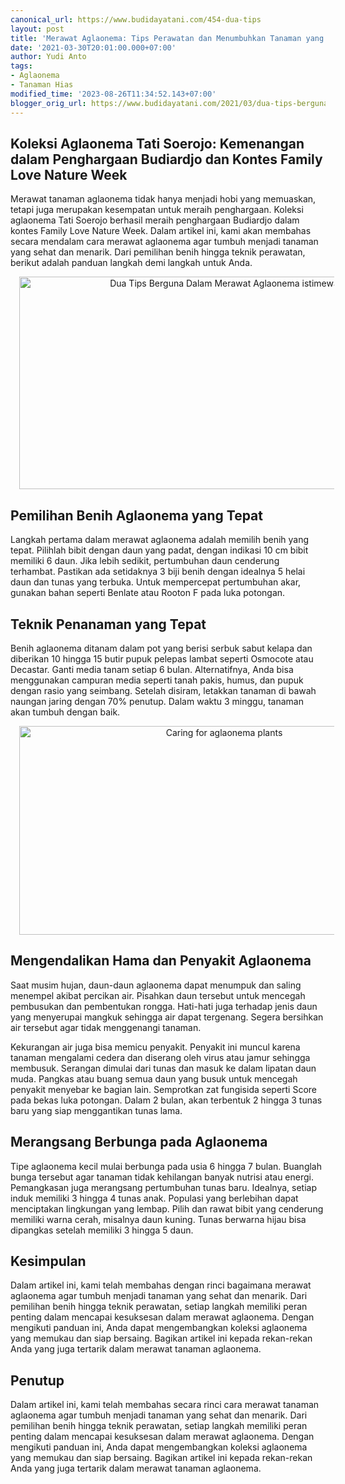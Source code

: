 ```yaml
---
canonical_url: https://www.budidayatani.com/454-dua-tips
layout: post
title: 'Merawat Aglaonema: Tips Perawatan dan Menumbuhkan Tanaman yang Sehat'
date: '2021-03-30T20:01:00.000+07:00'
author: Yudi Anto
tags:
- Aglaonema
- Tanaman Hias
modified_time: '2023-08-26T11:34:52.143+07:00'
blogger_orig_url: https://www.budidayatani.com/2021/03/dua-tips-berguna-dalam-merawat.html
---
```


<h2>Koleksi Aglaonema Tati Soerojo: Kemenangan dalam Penghargaan Budiardjo dan Kontes Family Love Nature Week</h2><p>Merawat tanaman aglaonema tidak hanya menjadi hobi yang memuaskan, tetapi juga merupakan kesempatan untuk meraih penghargaan. Koleksi aglaonema Tati Soerojo berhasil meraih penghargaan Budiardjo dalam kontes Family Love Nature Week. Dalam artikel ini, kami akan membahas secara mendalam cara merawat aglaonema agar tumbuh menjadi tanaman yang sehat dan menarik. Dari pemilihan benih hingga teknik perawatan, berikut adalah panduan langkah demi langkah untuk Anda.</p><div class="separator" style="clear: both; text-align: center;"><a href="https://blogger.googleusercontent.com/img/b/R29vZ2xl/AVvXsEh7BQ-P9Y09InWG-a_wsj9QhyB6HfC-5ueYTt7U3mA9phhG0hs1YPfm71t88i8-SaBHl4R3fap4z4C0wKyH52izqkS2yMdiuKGa4CspQAaE6nksNw6zCk0NBsaSpjxBvM-dLcykxE1F39zmlzJfUP_9vVX2tEI0WQOgm5FlXcryI-7SFzofaayNagt_1vYv/s2265/bunga.jpg" imageanchor="1" style="margin-left: 1em; margin-right: 1em;"><img alt="Dua Tips Berguna Dalam Merawat Aglaonema istimewa" border="0" data-original-height="1200" data-original-width="2265" height="340" src="https://blogger.googleusercontent.com/img/b/R29vZ2xl/AVvXsEh7BQ-P9Y09InWG-a_wsj9QhyB6HfC-5ueYTt7U3mA9phhG0hs1YPfm71t88i8-SaBHl4R3fap4z4C0wKyH52izqkS2yMdiuKGa4CspQAaE6nksNw6zCk0NBsaSpjxBvM-dLcykxE1F39zmlzJfUP_9vVX2tEI0WQOgm5FlXcryI-7SFzofaayNagt_1vYv/w640-h340/bunga.jpg" width="640" /></a></div><h2>Pemilihan Benih Aglaonema yang Tepat</h2><p>Langkah pertama dalam merawat aglaonema adalah memilih benih yang tepat. Pilihlah bibit dengan daun yang padat, dengan indikasi 10 cm bibit memiliki 6 daun. Jika lebih sedikit, pertumbuhan daun cenderung terhambat. Pastikan ada setidaknya 3 biji benih dengan idealnya 5 helai daun dan tunas yang terbuka. Untuk mempercepat pertumbuhan akar, gunakan bahan seperti Benlate atau Rooton F pada luka potongan.</p><h2>Teknik Penanaman yang Tepat</h2><p>Benih aglaonema ditanam dalam pot yang berisi serbuk sabut kelapa dan diberikan 10 hingga 15 butir pupuk pelepas lambat seperti Osmocote atau Decastar. Ganti media tanam setiap 6 bulan. Alternatifnya, Anda bisa menggunakan campuran media seperti tanah pakis, humus, dan pupuk dengan rasio yang seimbang. Setelah disiram, letakkan tanaman di bawah naungan jaring dengan 70% penutup. Dalam waktu 3 minggu, tanaman akan tumbuh dengan baik.</p><div class="separator" style="clear: both; text-align: center;"><a href="https://blogger.googleusercontent.com/img/b/R29vZ2xl/AVvXsEhX8pLMuBV5-RWQzJ7PQNP8laiUd2TmCQ8tCP8pX7QK5RjpdXLG7pj86HXIaKK3AP5Sy9ktc6YsW7tqbf5JZX4odUiyjBk3l6wxTDYwLXFpMguB4s9GGEUsvK3bBtyB_ycQPfPW65SthiTJhfLTvaQ70AQzrmYstpT5klGgaOKt7jEQqLKYogUFd5BegdIM/s2298/bunga1.jpg" imageanchor="1" style="margin-left: 1em; margin-right: 1em;"><img alt="Caring for aglaonema plants" border="0" data-original-height="1200" data-original-width="2298" height="334" src="https://blogger.googleusercontent.com/img/b/R29vZ2xl/AVvXsEhX8pLMuBV5-RWQzJ7PQNP8laiUd2TmCQ8tCP8pX7QK5RjpdXLG7pj86HXIaKK3AP5Sy9ktc6YsW7tqbf5JZX4odUiyjBk3l6wxTDYwLXFpMguB4s9GGEUsvK3bBtyB_ycQPfPW65SthiTJhfLTvaQ70AQzrmYstpT5klGgaOKt7jEQqLKYogUFd5BegdIM/w640-h334/bunga1.jpg" width="640" /></a></div><h2>Mengendalikan Hama dan Penyakit Aglaonema</h2><p>Saat musim hujan, daun-daun aglaonema dapat menumpuk dan saling menempel akibat percikan air. Pisahkan daun tersebut untuk mencegah pembusukan dan pembentukan rongga. Hati-hati juga terhadap jenis daun yang menyerupai mangkuk sehingga air dapat tergenang. Segera bersihkan air tersebut agar tidak menggenangi tanaman.</p><p>Kekurangan air juga bisa memicu penyakit. Penyakit ini muncul karena tanaman mengalami cedera dan diserang oleh virus atau jamur sehingga membusuk. Serangan dimulai dari tunas dan masuk ke dalam lipatan daun muda. Pangkas atau buang semua daun yang busuk untuk mencegah penyakit menyebar ke bagian lain. Semprotkan zat fungisida seperti Score pada bekas luka potongan. Dalam 2 bulan, akan terbentuk 2 hingga 3 tunas baru yang siap menggantikan tunas lama.</p><h2>Merangsang Berbunga pada Aglaonema</h2><p>Tipe aglaonema kecil mulai berbunga pada usia 6 hingga 7 bulan. Buanglah bunga tersebut agar tanaman tidak kehilangan banyak nutrisi atau energi. Pemangkasan juga merangsang pertumbuhan tunas baru. Idealnya, setiap induk memiliki 3 hingga 4 tunas anak. Populasi yang berlebihan dapat menciptakan lingkungan yang lembap. Pilih dan rawat bibit yang cenderung memiliki warna cerah, misalnya daun kuning. Tunas berwarna hijau bisa dipangkas setelah memiliki 3 hingga 5 daun.</p><h2>Kesimpulan</h2><p>Dalam artikel ini, kami telah membahas dengan rinci bagaimana merawat aglaonema agar tumbuh menjadi tanaman yang sehat dan menarik. Dari pemilihan benih hingga teknik perawatan, setiap langkah memiliki peran penting dalam mencapai kesuksesan dalam merawat aglaonema. Dengan mengikuti panduan ini, Anda dapat mengembangkan koleksi aglaonema yang memukau dan siap bersaing. Bagikan artikel ini kepada rekan-rekan Anda yang juga tertarik dalam merawat tanaman aglaonema.</p><h2>Penutup</h2><p>Dalam artikel ini, kami telah membahas secara rinci cara merawat tanaman aglaonema agar tumbuh menjadi tanaman yang sehat dan menarik. Dari pemilihan benih hingga teknik perawatan, setiap langkah memiliki peran penting dalam mencapai kesuksesan dalam merawat aglaonema. Dengan mengikuti panduan ini, Anda dapat mengembangkan koleksi aglaonema yang memukau dan siap bersaing. Bagikan artikel ini kepada rekan-rekan Anda yang juga tertarik dalam merawat tanaman aglaonema.</p>